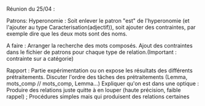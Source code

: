 Réunion du 25/04 : 

Patrons: 
	Hyperonomie : Soit enlever le patron "est" de l'hyperonomie (et l'ajouter au type Caracterisation(adjectif)), soit ajouter des 			      contraintes, par exemple dire que les deux mots sont des noms.

A faire : 
	Arranger la recherche des mots composés. 
	Ajout des contraintes dans le fichier de patrons pour chaque type de relation.(Important : contrainte sur a catégorie)
	
Rapport : 
	Partie expérimentation ou on expose les résultats des différents prétraitements. 
	Discuter l'ordre des tâches des prétraitements (Lemma, mots_comp // mots_comp, Lemma...)
	Expliquer qu'on est dans une optique : 
			Produire des relations juste quitte à en louper (haute précision, faible rappel) ; Procédures simples mais qui 				produisent des relations certaines
	 

